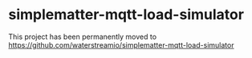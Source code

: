 # simplematter-mqtt-load-simulator
This project has been permanently moved to https://github.com/waterstreamio/simplematter-mqtt-load-simulator  
